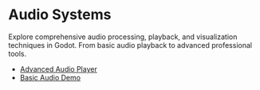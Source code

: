 # Audio Systems

Explore comprehensive audio processing, playback, and visualization techniques in Godot. From basic audio playback to advanced professional tools.

<!-- start-replace-subnav -->
* [Advanced Audio Player](/gdEmbed/scenes/audio/advance_audioplayer/)
* [Basic Audio Demo](/gdEmbed/scenes/audio/basic_audio/)
<!-- end-replace-subnav -->
